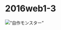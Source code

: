 # 2016web1-3
<!DOCTYPE html >
<html>
    <head>
        <meta charset=“utf-8” />
        <title>タイトル</title>
    </head>
    <body>
       <img src=“Desktop\新しいフォルダー” alt=“自作モンスター” />
    </body>
</html>
